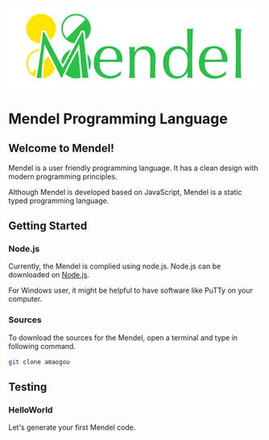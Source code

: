 ![Mendel Logo](logo.png)

# Mendel Programming Language

## Welcome to Mendel!

Mendel is a user friendly programming language. It has a clean design with modern programming principles. 

Although Mendel is developed based on JavaScript, Mendel is a static typed programming language.

## Getting  Started

### Node.js

Currently, the Mendel is complied using node.js. Node.js can be downloaded on [Node.js](https://nodejs.org).

For Windows user, it might be helpful to have software like PuTTy on your computer.

### Sources

To download the sources for the Mendel, open a terminal and  type in following command.

```bash
git clone amaogou
```

## Testing

### HelloWorld

Let's generate your first Mendel code. 

